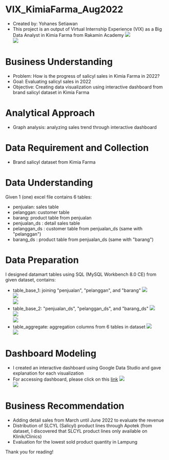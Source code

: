 # VIX_KimiaFarma_Aug2022
* Created by: Yohanes Setiawan
* This project is an output of Virtual Internship Experience (VIX) as a Big Data Analyst in Kimia Farma from Rakamin Academy
![](https://drive.google.com/uc?export=view&id=1YBogKlZy3aFD2uO8e1fBqGNqbiMYDCA6) </br>
![](https://drive.google.com/uc?export=view&id=1uTDQOzDRCErExQeJsna3kVYtl_MxUeYj) </br>

# **Business Understanding**
* Problem: How is the progress of salicyl sales in Kimia Farma in 2022?
* Goal: Evaluating salicyl sales in 2022
* Objective: Creating data visualization using interactive dashboard from brand salicyl dataset in Kimia Farma

# **Analytical Approach**
* Graph analysis: analyzing sales trend through interactive dashboard

# **Data Requirement and Collection**
* Brand salicyl dataset from Kimia Farma

# **Data Understanding**
Given 1 (one) excel file contains 6 tables:
* penjualan: sales table
* pelanggan: customer table
* barang: product table from penjualan
* penjualan_ds : detail sales table
* pelanggan_ds : customer table from penjualan_ds (same with "pelanggan")
* barang_ds : product table from penjualan_ds (same with "barang")

# **Data Preparation**
I designed datamart tables using SQL (MySQL Workbench 8.0 CE) from given dataset, contains:
* table_base_1: joining "penjualan", "pelanggan", and "barang"
![](https://drive.google.com/uc?export=view&id=1QnbvmPtuAbYAGYK0yRX6u8u3BH_mUsA1) </br>
![](https://drive.google.com/uc?export=view&id=1VllbixfT4za0ynIHG1VTfMQ6NptA0vJ7) </br>
![](https://drive.google.com/uc?export=view&id=1t_euQLdO-dl6GIWXdvUZMp1MxRM873Bp) </br>
* table_base_2: "penjualan_ds", "pelanggan_ds", and "barang_ds"
![](https://drive.google.com/uc?export=view&id=1e58_Iolbtc4zGnztxR7YFhVZ2MYsEtq4) </br>
![](https://drive.google.com/uc?export=view&id=1HuCN2ayD8VypU836D0QqOBtettwR-ZDz) </br>
![](https://drive.google.com/uc?export=view&id=1BC9OqG82AtoZZOVSxuV_6pMeWHTOjG-y) </br>
* table_aggregate: aggregation columns from 6 tables in dataset
![](https://drive.google.com/uc?export=view&id=1hby_FFpXtABPfpyZxC6nY0F3pvhEe1L4) </br>
![](https://drive.google.com/uc?export=view&id=1t5hylZfgin54pVlnr2A9qf51yt7wPYQ6) </br>

# **Dashboard Modeling**
* I created an interactive dashboard using Google Data Studio and gave explanation for each visualization
* For accessing dashboard, please click on this [link](https://datastudio.google.com/reporting/df102b0f-0a62-4f90-84a0-095c536450d1)
![](https://drive.google.com/uc?export=view&id=1FEKMySmoInIpy4Dq8A5dbf0s0OSwR-qs) </br>
![](https://drive.google.com/uc?export=view&id=1trMEUU6nk_4z98q-APuu_pGN20aS1xHK) </br>

# **Business Recommendation**
* Adding detail sales from March until June 2022 to evaluate the revenue
* Distribution of SLCYL (Salicyl) product lines through Apotek (from dataset, I discovered that SLCYL product lines only available on Klinik/Clinics)
* Evaluation for the lowest sold product quantity in Lampung

Thank you for reading!